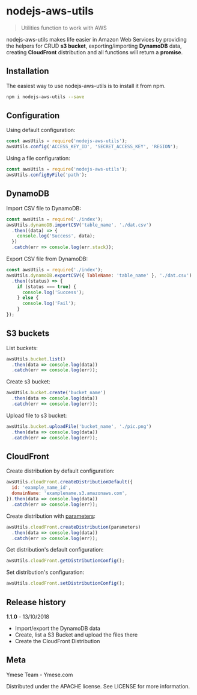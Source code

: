 # nodejs-aws-utils
> Utilities function to work with AWS

nodejs-aws-utils makes life easier in Amazon Web Services by providing the helpers for CRUD **s3 bucket**, exporting/importing **DynamoDB** data, creating **CloudFront** distribution and all functions will return a **promise**.

## Installation 
The easiest way to use nodejs-aws-utils is to install it from npm.
```sh
npm i nodejs-aws-utils --save
```

## Configuration
Using default configuration: 
```js
const awsUtils = require('nodejs-aws-utils');
awsUtils.config('ACCESS_KEY_ID', 'SECRET_ACCESS_KEY', 'REGION');
```
Using a file configuration:
```js
const awsUtils = require('nodejs-aws-utils');
awsUtils.configByFile('path');
```
## DynamoDB
Import CSV file to DynamoDB:
```js
const awsUtils = require('./index');
awsUtils.dynamoDB.importCSV('table_name', './dat.csv')
  .then((data) => {
    console.log('Success', data);
  })
  .catch(err => console.log(err.stack));
```
Export CSV file from DynamoDB:
```js
const awsUtils = require('./index');
awsUtils.dynamoDB.exportCSV({ TableName: 'table_name' }, './dat.csv')
  .then((status) => {
    if (status === true) {
      console.log('Success');
    } else {
      console.log('Fail');
    }
});

```
## S3 buckets
List buckets:
```js
awsUtils.bucket.list()
  .then(data => console.log(data))
  .catch(err => console.log(err));
```
Create s3 bucket:
```js
awsUtils.bucket.create('bucket_name')
  .then(data => console.log(data))
  .catch(err => console.log(err));
```
Upload file to s3 bucket:
```js
awsUtils.bucket.uploadFile('bucket_name', './pic.png')
  .then(data => console.log(data))
  .catch(err => console.log(err));
```
## CloudFront
Create distribution by default configuration:
```js
awsUtils.cloudFront.createDistributionDefault({
  id: 'example_name_id',
  domainName: 'examplename.s3.amazonaws.com',
}).then(data => console.log(data))
  .catch(err => console.log(err));
```
Create distribution with [parameters]((https://docs.aws.amazon.com/AWSJavaScriptSDK/latest/AWS/CloudFront.html#createDistribution-property)):
```js
awsUtils.cloudFront.createDistribution(parameters)
  .then(data => console.log(data))
  .catch(err => console.log(err));
```
Get distribution's default configuration: 
```js
awsUtils.cloudFront.getDistributionConfig();
```
Set distribution's configuration: 
```js
awsUtils.cloudFront.setDistributionConfig();
```

## Release history

**1.1.0** - 13/10/2018 

* Import/export the DynamoDB data
* Create, list a S3 Bucket and upload the files there
* Create the CloudFront Distribution

## Meta
Ymese Team - Ymese.com

Distributed under the APACHE license. See LICENSE for more information.
